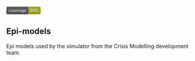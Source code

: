 <html>
<div align="left">
	<br>
		<img src="coverage.svg" width="90" height="20" alt="Click to see the source">
	</a>
	<br>
</div>
</html>


## Epi-models
Epi models used by the simulator from the Crisis Modelling development team.
